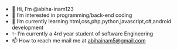- 👋 Hi, I’m @abiha-inam123
- 👀 I’m interested in programming/back-end coding
- 🌱 I’m currently learning html,css,php,python,javascript,c#,android development
- ✨ I’m currently a 4rd year student of software Engineering
- 📫 How to reach me mail me at abihainam5@gmail.com

<!---
abiha-inam123/abiha-inam123 is a ✨ special ✨ repository because its `README.md` (this file) appears on your GitHub profile.
You can click the Preview link to take a look at your changes.
--->
